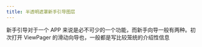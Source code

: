 ```yaml
---
title: 半透明遮罩新手引导图层
---
```


新手引导对于一个 APP 来说是必不可少的一个功能，而新手向导一般有两种。初次打开 ViewPager 的滑动向导也，一般都是写比较笼统的介绍性信息